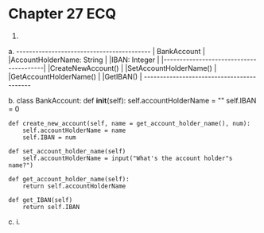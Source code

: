 # Chapter 27 ECQ
1.
a. 	------------------------------------------
	|		BankAccount		 |
	|AccountHolderName: 	  String	 |
	|IBAN: 		    	  Integer	 |
	|----------------------------------------|
	|CreateNewAccount()			 |
	|SetAccountHolderName()			 |
	|GetAccountHolderName()			 |
	|GetIBAN()				 |
	------------------------------------------

b.
class BankAccount:
	def __init__(self):
		self.accountHolderName = ""
		self.IBAN = 0

	def create_new_account(self, name = get_account_holder_name(), num):
		self.accountHolderName = name
		self.IBAN = num

	def set_account_holder_name(self)
		self.accountHolderName = input("What's the account holder"s name?")

	def get_account_holder_name(self):
		return self.accountHolderName

	def get_IBAN(self)
		return self.IBAN

c.
i. 